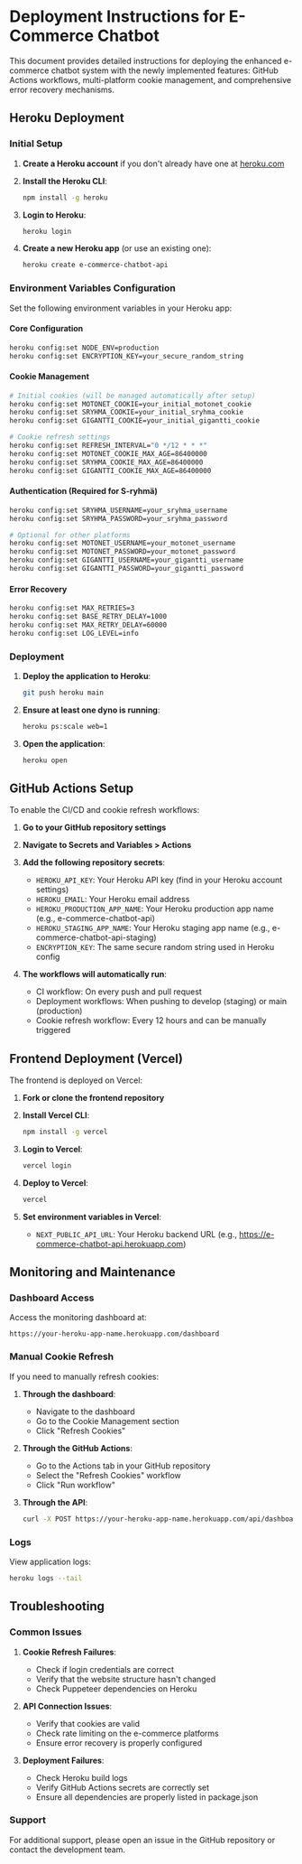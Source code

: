 # Deployment Instructions for E-Commerce Chatbot

This document provides detailed instructions for deploying the enhanced e-commerce chatbot system with the newly implemented features: GitHub Actions workflows, multi-platform cookie management, and comprehensive error recovery mechanisms.

## Heroku Deployment

### Initial Setup

1. **Create a Heroku account** if you don't already have one at [heroku.com](https://heroku.com)

2. **Install the Heroku CLI**:
   ```bash
   npm install -g heroku
   ```

3. **Login to Heroku**:
   ```bash
   heroku login
   ```

4. **Create a new Heroku app** (or use an existing one):
   ```bash
   heroku create e-commerce-chatbot-api
   ```

### Environment Variables Configuration

Set the following environment variables in your Heroku app:

#### Core Configuration
```bash
heroku config:set NODE_ENV=production
heroku config:set ENCRYPTION_KEY=your_secure_random_string
```

#### Cookie Management
```bash
# Initial cookies (will be managed automatically after setup)
heroku config:set MOTONET_COOKIE=your_initial_motonet_cookie
heroku config:set SRYHMA_COOKIE=your_initial_sryhma_cookie
heroku config:set GIGANTTI_COOKIE=your_initial_gigantti_cookie

# Cookie refresh settings
heroku config:set REFRESH_INTERVAL="0 */12 * * *"
heroku config:set MOTONET_COOKIE_MAX_AGE=86400000
heroku config:set SRYHMA_COOKIE_MAX_AGE=86400000
heroku config:set GIGANTTI_COOKIE_MAX_AGE=86400000
```

#### Authentication (Required for S-ryhmä)
```bash
heroku config:set SRYHMA_USERNAME=your_sryhma_username
heroku config:set SRYHMA_PASSWORD=your_sryhma_password

# Optional for other platforms
heroku config:set MOTONET_USERNAME=your_motonet_username
heroku config:set MOTONET_PASSWORD=your_motonet_password
heroku config:set GIGANTTI_USERNAME=your_gigantti_username
heroku config:set GIGANTTI_PASSWORD=your_gigantti_password
```

#### Error Recovery
```bash
heroku config:set MAX_RETRIES=3
heroku config:set BASE_RETRY_DELAY=1000
heroku config:set MAX_RETRY_DELAY=60000
heroku config:set LOG_LEVEL=info
```

### Deployment

1. **Deploy the application to Heroku**:
   ```bash
   git push heroku main
   ```

2. **Ensure at least one dyno is running**:
   ```bash
   heroku ps:scale web=1
   ```

3. **Open the application**:
   ```bash
   heroku open
   ```

## GitHub Actions Setup

To enable the CI/CD and cookie refresh workflows:

1. **Go to your GitHub repository settings**

2. **Navigate to Secrets and Variables > Actions**

3. **Add the following repository secrets**:
   - `HEROKU_API_KEY`: Your Heroku API key (find in your Heroku account settings)
   - `HEROKU_EMAIL`: Your Heroku email address
   - `HEROKU_PRODUCTION_APP_NAME`: Your Heroku production app name (e.g., e-commerce-chatbot-api)
   - `HEROKU_STAGING_APP_NAME`: Your Heroku staging app name (e.g., e-commerce-chatbot-api-staging)
   - `ENCRYPTION_KEY`: The same secure random string used in Heroku config

4. **The workflows will automatically run**:
   - CI workflow: On every push and pull request
   - Deployment workflows: When pushing to develop (staging) or main (production)
   - Cookie refresh workflow: Every 12 hours and can be manually triggered

## Frontend Deployment (Vercel)

The frontend is deployed on Vercel:

1. **Fork or clone the frontend repository**

2. **Install Vercel CLI**:
   ```bash
   npm install -g vercel
   ```

3. **Login to Vercel**:
   ```bash
   vercel login
   ```

4. **Deploy to Vercel**:
   ```bash
   vercel
   ```

5. **Set environment variables in Vercel**:
   - `NEXT_PUBLIC_API_URL`: Your Heroku backend URL (e.g., https://e-commerce-chatbot-api.herokuapp.com)

## Monitoring and Maintenance

### Dashboard Access

Access the monitoring dashboard at:
```
https://your-heroku-app-name.herokuapp.com/dashboard
```

### Manual Cookie Refresh

If you need to manually refresh cookies:

1. **Through the dashboard**:
   - Navigate to the dashboard
   - Go to the Cookie Management section
   - Click "Refresh Cookies"

2. **Through the GitHub Actions**:
   - Go to the Actions tab in your GitHub repository
   - Select the "Refresh Cookies" workflow
   - Click "Run workflow"

3. **Through the API**:
   ```bash
   curl -X POST https://your-heroku-app-name.herokuapp.com/api/dashboard/cookies/refresh
   ```

### Logs

View application logs:
```bash
heroku logs --tail
```

## Troubleshooting

### Common Issues

1. **Cookie Refresh Failures**:
   - Check if login credentials are correct
   - Verify that the website structure hasn't changed
   - Check Puppeteer dependencies on Heroku

2. **API Connection Issues**:
   - Verify that cookies are valid
   - Check rate limiting on the e-commerce platforms
   - Ensure error recovery is properly configured

3. **Deployment Failures**:
   - Check Heroku build logs
   - Verify GitHub Actions secrets are correctly set
   - Ensure all dependencies are properly listed in package.json

### Support

For additional support, please open an issue in the GitHub repository or contact the development team.
